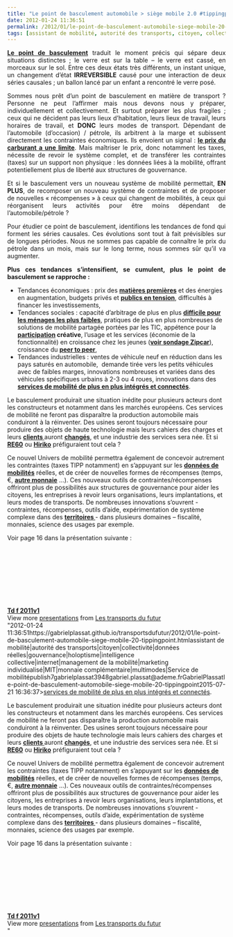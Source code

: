 ```yaml
---
title: "Le point de basculement automobile > siège mobile 2.0 #tippingpoint"
date: 2012-01-24 11:36:51
permalink: /2012/01/le-point-de-basculement-automobile-siege-mobile-20-tippingpoint.html
tags: [assistant de mobilité, autorité des transports, citoyen, collectivité, données réelles, gouvernance, holoptisme, intelligence collective, internet, management de la mobilité, marketing individualisé, MIT, monnaie complémentaire, multimodes, Service de mobilité]
---
```


<p class="MsoNormal" style="text-align: justify;"><a href="http://fr.wikipedia.org/wiki/Tipping_point" target="_blank"><strong>Le point de basculement</strong></a> traduit le moment précis qui sépare deux situations distinctes ; le verre est sur la table – le verre est cassé, en morceaux sur le sol. Entre ces deux états très différents, un instant unique, un changement d’état <strong>IRREVERSIBLE</strong> causé pour une interaction de deux séries causales<strong></strong> ; un ballon lancé par un enfant a rencontré le verre posé.</p> <p class="MsoNormal" style="text-align: justify;">Sommes nous prêt d’un point de basculement en matière de transport ? Personne ne peut l’affirmer mais nous devons nous y préparer, individuellement et collectivement. Et surtout préparer les plus fragiles ; ceux qui ne décident pas leurs lieux d’habitation, leurs lieux de travail, leurs horaires de travail, et <strong>DONC</strong> leurs modes de transport. Dépendant de l’automobile (d’occasion) / pétrole, ils arbitrent à la marge et subissent directement les contraintes économiques. Ils envoient un signal : <a href="https://gabrielplassat.github.io/transportsdufutur/2009/11/le-prix-du-carburant-a-la-pompe-atil-une-limite.html" target="_blank"><strong>le prix du carburant a une limite</strong></a>. Mais maîtriser le prix, donc notamment les taxes, nécessite de revoir le système complet, et de transférer les contraintes (taxes) sur un support non physique : les données liées à la mobilité, offrant potentiellement plus de liberté aux structures de gouvernance.</p> <p class="MsoNormal" style="text-align: justify;">Et si le basculement vers un nouveau système de mobilité permettait, <strong>EN PLUS</strong>, de recomposer un nouveau système de contraintes et de proposer de nouvelles « récompenses » à ceux qui changent de mobilités, à ceux qui réorganisent leurs activités pour être moins dépendant de l’automobile/pétrole ? </p>  <!--more-->   <p class="MsoNormal" style="text-align: justify;">Pour étudier ce point de basculement, identifions les tendances de fond qui forment les séries causales. Ces évolutions sont tout à fait prévisibles sur de longues périodes. Nous ne sommes pas capable de connaître le prix du pétrole dans un mois, mais sur le long terme, nous sommes sûr qu’il va augmenter.</p> <p class="MsoNormal" style="text-align: justify;"><strong>Plus ces tendances s’intensifient, se cumulent, plus le point de basculement se rapproche :</strong></p> <ul> <li><span style="font-family: Symbol; mso-fareast-font-family: Symbol; mso-bidi-font-family: Symbol;"><span style="mso-list: Ignore;"></span></span>Tendances économiques : prix des <strong style="mso-bidi-font-weight: normal;"><a href="http://www.lesechos.fr/entreprises-secteurs/finance-marches/actu/0201857991087-le-poids-de-la-chine-sur-les-matieres-premieres-ne-cesse-de-s-accroitre-278903.php">matières premières</a></strong> et des énergies en augmentation, budgets privés et <strong style="mso-bidi-font-weight: normal;"><a href="https://gabrielplassat.github.io/transportsdufutur/2011/12/quel-financement-possible-pour-les-transports-publics-.html">publics en tension</a></strong>, difficultés à financer les investissements,</li> <li><span style="font-family: Symbol; mso-fareast-font-family: Symbol; mso-bidi-font-family: Symbol;"><span style="mso-list: Ignore;"></span></span>Tendances sociales : capacité d’arbitrage de plus en plus <strong style="mso-bidi-font-weight: normal;"><a href="https://gabrielplassat.github.io/transportsdufutur/2012/01/grand-sud-est-fracture-a-venir-en-matiere-de-mobilite-pour-un-million-de-personne-rural-peri-urbain.html">difficile pour les ménages les plus faibles</a></strong>, pratiques de plus en plus nombreuses de solutions de mobilité partagée portées par les TIC, appétence pour la <strong style="mso-bidi-font-weight: normal;"><a href="https://gabrielplassat.github.io/transportsdufutur/2011/12/crowdsourcing-ou-comment-batir-de-nouvelles-relations-entre-citoyens-et-acteurs-economiques-.html">participation</a> créative</strong>, l’usage et les services (économie de la fonctionnalité) en croissance chez les jeunes (<strong style="mso-bidi-font-weight: normal;"><a href="https://gabrielplassat.github.io/transportsdufutur/2011/12/et-si-les-changements-de-comportement-etaient-plus-rapides-.html">voir sondage <span class="SpellE">Zipcar</span></a></strong>), croissance du <strong style="mso-bidi-font-weight: normal;"><a href="https://gabrielplassat.github.io/transportsdufutur/2012/01/le-nouveau-monde-2012-nm2012-arrive-il-va-en-surprendre-plus-dun.html"><span class="SpellE">peer</span> to <span class="SpellE">peer</span></a></strong>,</li> <li><span style="font-family: Symbol; mso-fareast-font-family: Symbol; mso-bidi-font-family: Symbol;"><span style="mso-list: Ignore;"><span style="font: 7.0pt Times New Roman"> </span></span></span>Tendances industrielles : ventes de véhicule neuf en réduction dans les pays saturés en automobile,<span style=""mso-spacerun: yes>  </span>demande tirée vers les petits véhicules avec de faibles marges, innovations nombreuses et variées dans des véhicules spécifiques urbains à 2-3 ou 4 roues, innovations dans des <strong style=""mso-bidi-font-weight: normal><a href="https://gabrielplassat.github.io/transportsdufutur/2011/11/networked-multimodal-cities-for-2050-google-apple-or-dell-business-models-.html"">services de mobilité de plus en plus intégrés et connectés</a></strong>.</li> </ul> <p class=""MsoNormal"" style=""text-align: justify>Le basculement produirait une situation inédite pour plusieurs acteurs dont les constructeurs et notamment dans les marchés européens. Ces services de mobilité ne feront pas disparaître la production automobile mais conduiront à la réinventer. Des usines seront toujours nécessaire pour produire des objets de haute technologie mais leurs cahiers des charges et leurs <strong style=""mso-bidi-font-weight: normal><a href="https://gabrielplassat.github.io/transportsdufutur/2011/10/le-consommateur-du-futur-revolution.html"">clients<span style=""font-weight: normal> </span></a></strong>auront <strong style=""mso-bidi-font-weight: normal><a href="https://gabrielplassat.github.io/transportsdufutur/2012/01/co-creer-une-automobile-pour-linstant-cela-ne-sert-a-rien-mais-demain-.html"">changés</a></strong>, et une industrie des services sera née. Et si <strong style=""mso-bidi-font-weight: normal><a href="https://gabrielplassat.github.io/transportsdufutur/2012/01/bajaj-re60-contient-les-bases-dun-basculement-vers-de-nouvelles-mobilites.html"">RE60</a></strong> ou <strong style=""mso-bidi-font-weight: normal><a href=""http://www.hiriko.com/what-is-the-hiriko-project"">Hiriko</a></strong> préfiguraient tout cela ?</p> <p class=""MsoNormal"" style=""text-align: justify>Ce nouvel Univers de mobilité permettra également de concevoir autrement les contraintes (taxes TIPP notamment) en s’appuyant sur les <strong style=""mso-bidi-font-weight: normal><a href="https://gabrielplassat.github.io/transportsdufutur/2011/12/10-exemples-concrets-dutilisation-des-donnees-pour-construire-des-bases-de-connaissances-et-des-outi.html"">données de mobilités</a></strong> réelles, et de créer de nouvelles formes de récompenses (temps, €, <strong style=""mso-bidi-font-weight: normal><a href="https://gabrielplassat.github.io/transportsdufutur/2011/12/crowdsourcing-ou-comment-batir-de-nouvelles-relations-entre-citoyens-et-acteurs-economiques-.html"">autre monnaie</a></strong> …). Ces nouveaux outils de contraintes/récompenses offriront plus de possibilités aux structures de gouvernance pour aider les citoyens, les entreprises à revoir leurs organisations, leurs implantations, et leurs modes de transports. De nombreuses innovations s’ouvrent - contraintes, récompenses, outils d’aide, expérimentation de système complexe dans des <a href="https://gabrielplassat.github.io/transportsdufutur/2011/03/et-si-certains-territoires-reussissaient-a-attirer-linnovation-a-devenir-le-parfait-laboratoire-viva.html"" target=""_blank""><strong>territoires </strong></a>- dans plusieurs domaines – fiscalité, monnaies, science des usages par exemple.</p> <p class=""MsoNormal"" style=""text-align: justify>Voir page 16 dans la présentation suivante :</p> <div id=""__ss_9861651"" style=""width: 425px><strong style=""display: block margin: 12px 0 4px><a href=""http://www.slideshare.net/transportsdufutur/td-f-2011v1"" target=""_blank"" title=""Td f 2011v1"">Td f 2011v1</a></strong> <iframe frameborder=""0"" height=""355"" marginheight=""0"" marginwidth=""0"" scrolling=""no"" src=""http://www.slideshare.net/slideshow/embed_code/9861651"" width=""425""></iframe> <div style=""padding: 5px 0 12px>View more <a href=""http://www.slideshare.net/"" target=""_blank"">presentations</a> from <a href=""http://www.slideshare.net/transportsdufutur"" target=""_blank"">Les transports du futur</a></div> </div>"2012-01-24 11:36:51https://gabrielplassat.github.io/transportsdufutur/2012/01/le-point-de-basculement-automobile-siege-mobile-20-tippingpoint.htmlassistant de mobilité|autorité des transports|citoyen|collectivité|données réelles|gouvernance|holoptisme|intelligence collective|internet|management de la mobilité|marketing individualisé|MIT|monnaie complémentaire|multimodes|Service de mobilitépublish7gabrielplassat3948gabriel.plassat@ademe.frGabrielPlassatle-point-de-basculement-automobile-siege-mobile-20-tippingpoint2015-07-21 16:36:37><a href="https://gabrielplassat.github.io/transportsdufutur/2011/11/networked-multimodal-cities-for-2050-google-apple-or-dell-business-models-.html"">services de mobilité de plus en plus intégrés et connectés</a></strong>.</li> </ul> <p class=""MsoNormal"" style=""text-align: justify>Le basculement produirait une situation inédite pour plusieurs acteurs dont les constructeurs et notamment dans les marchés européens. Ces services de mobilité ne feront pas disparaître la production automobile mais conduiront à la réinventer. Des usines seront toujours nécessaire pour produire des objets de haute technologie mais leurs cahiers des charges et leurs <strong style=""mso-bidi-font-weight: normal><a href="https://gabrielplassat.github.io/transportsdufutur/2011/10/le-consommateur-du-futur-revolution.html"">clients<span style=""font-weight: normal> </span></a></strong>auront <strong style=""mso-bidi-font-weight: normal><a href="https://gabrielplassat.github.io/transportsdufutur/2012/01/co-creer-une-automobile-pour-linstant-cela-ne-sert-a-rien-mais-demain-.html"">changés</a></strong>, et une industrie des services sera née. Et si <strong style=""mso-bidi-font-weight: normal><a href="https://gabrielplassat.github.io/transportsdufutur/2012/01/bajaj-re60-contient-les-bases-dun-basculement-vers-de-nouvelles-mobilites.html"">RE60</a></strong> ou <strong style=""mso-bidi-font-weight: normal><a href=""http://www.hiriko.com/what-is-the-hiriko-project"">Hiriko</a></strong> préfiguraient tout cela ?</p> <p class=""MsoNormal"" style=""text-align: justify>Ce nouvel Univers de mobilité permettra également de concevoir autrement les contraintes (taxes TIPP notamment) en s’appuyant sur les <strong style=""mso-bidi-font-weight: normal><a href="https://gabrielplassat.github.io/transportsdufutur/2011/12/10-exemples-concrets-dutilisation-des-donnees-pour-construire-des-bases-de-connaissances-et-des-outi.html"">données de mobilités</a></strong> réelles, et de créer de nouvelles formes de récompenses (temps, €, <strong style=""mso-bidi-font-weight: normal><a href="https://gabrielplassat.github.io/transportsdufutur/2011/12/crowdsourcing-ou-comment-batir-de-nouvelles-relations-entre-citoyens-et-acteurs-economiques-.html"">autre monnaie</a></strong> …). Ces nouveaux outils de contraintes/récompenses offriront plus de possibilités aux structures de gouvernance pour aider les citoyens, les entreprises à revoir leurs organisations, leurs implantations, et leurs modes de transports. De nombreuses innovations s’ouvrent - contraintes, récompenses, outils d’aide, expérimentation de système complexe dans des <a href="https://gabrielplassat.github.io/transportsdufutur/2011/03/et-si-certains-territoires-reussissaient-a-attirer-linnovation-a-devenir-le-parfait-laboratoire-viva.html"" target=""_blank""><strong>territoires </strong></a>- dans plusieurs domaines – fiscalité, monnaies, science des usages par exemple.</p> <p class=""MsoNormal"" style=""text-align: justify>Voir page 16 dans la présentation suivante :</p> <div id=""__ss_9861651"" style=""width: 425px><strong style=""display: block><a href=""http://www.slideshare.net/transportsdufutur/td-f-2011v1"" target=""_blank"" title=""Td f 2011v1"">Td f 2011v1</a></strong> <iframe frameborder=""0"" height=""355"" marginheight=""0"" marginwidth=""0"" scrolling=""no"" src=""http://www.slideshare.net/slideshow/embed_code/9861651"" width=""425""></iframe> <div style=""padding: 5px 0 12px>View more <a href=""http://www.slideshare.net/"" target=""_blank"">presentations</a> from <a href=""http://www.slideshare.net/transportsdufutur"" target=""_blank"">Les transports du futur</a></div> </div>"

